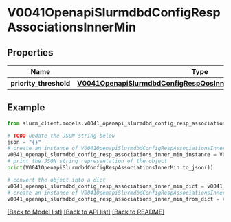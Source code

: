 # V0041OpenapiSlurmdbdConfigRespAssociationsInnerMin


## Properties

Name | Type | Description | Notes
------------ | ------------- | ------------- | -------------
**priority_threshold** | [**V0041OpenapiSlurmdbdConfigRespQosInnerLimitsMinPriorityThreshold**](V0041OpenapiSlurmdbdConfigRespQosInnerLimitsMinPriorityThreshold.md) |  | [optional] 

## Example

```python
from slurm_client.models.v0041_openapi_slurmdbd_config_resp_associations_inner_min import V0041OpenapiSlurmdbdConfigRespAssociationsInnerMin

# TODO update the JSON string below
json = "{}"
# create an instance of V0041OpenapiSlurmdbdConfigRespAssociationsInnerMin from a JSON string
v0041_openapi_slurmdbd_config_resp_associations_inner_min_instance = V0041OpenapiSlurmdbdConfigRespAssociationsInnerMin.from_json(json)
# print the JSON string representation of the object
print(V0041OpenapiSlurmdbdConfigRespAssociationsInnerMin.to_json())

# convert the object into a dict
v0041_openapi_slurmdbd_config_resp_associations_inner_min_dict = v0041_openapi_slurmdbd_config_resp_associations_inner_min_instance.to_dict()
# create an instance of V0041OpenapiSlurmdbdConfigRespAssociationsInnerMin from a dict
v0041_openapi_slurmdbd_config_resp_associations_inner_min_from_dict = V0041OpenapiSlurmdbdConfigRespAssociationsInnerMin.from_dict(v0041_openapi_slurmdbd_config_resp_associations_inner_min_dict)
```
[[Back to Model list]](../README.md#documentation-for-models) [[Back to API list]](../README.md#documentation-for-api-endpoints) [[Back to README]](../README.md)


